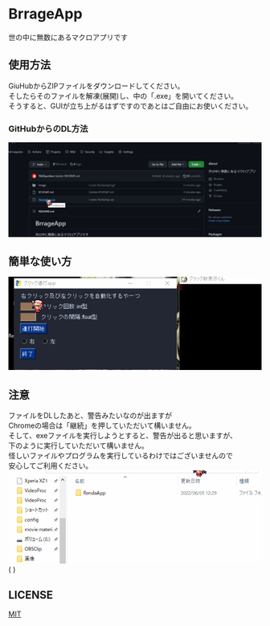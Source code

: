 # BrrageApp
世の中に無数にあるマクロアプリです


## 使用方法
GiuHubからZIPファイルをダウンロードしてください。  
そしたらそのファイルを解凍(展開)し、中の「.exe」を開いてください。  
そうすると、GUIが立ち上がるはずですのであとはご自由にお使いください。
### GitHubからのDL方法
![gif](https://github.com/TAGSyuriken/BrrageApp/blob/main/image/RendaApp3.gif)



## 簡単な使い方
![gif](https://github.com/TAGSyuriken/BrrageApp/blob/main/image/RendaApp.gif)





## 注意
ファイルをDLしたあと、警告みたいなのが出ますが  
Chromeの場合は「継続」を押していただいて構いません。  
そして、exeファイルを実行しようとすると、警告が出ると思いますが、  
下のように実行していただいて構いません。  
怪しいファイルやプログラムを実行しているわけではございませんので  
安心してご利用ください。  
![gif](https://github.com/TAGSyuriken/BrrageApp/blob/main/image/RendaApp2.gif)
(  )

## LICENSE
[MIT](https://github.com/TAGSyuriken/BrrageApp/blob/main/LICENSE)


